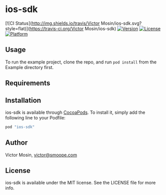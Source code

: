 # ios-sdk

[![CI Status](http://img.shields.io/travis/Victor Mosin/ios-sdk.svg?style=flat)](https://travis-ci.org/Victor Mosin/ios-sdk)
[![Version](https://img.shields.io/cocoapods/v/ios-sdk.svg?style=flat)](http://cocoapods.org/pods/ios-sdk)
[![License](https://img.shields.io/cocoapods/l/ios-sdk.svg?style=flat)](http://cocoapods.org/pods/ios-sdk)
[![Platform](https://img.shields.io/cocoapods/p/ios-sdk.svg?style=flat)](http://cocoapods.org/pods/ios-sdk)

## Usage

To run the example project, clone the repo, and run `pod install` from the Example directory first.

## Requirements

## Installation

ios-sdk is available through [CocoaPods](http://cocoapods.org). To install
it, simply add the following line to your Podfile:

```ruby
pod "ios-sdk"
```

## Author

Victor Mosin, victor@smoope.com

## License

ios-sdk is available under the MIT license. See the LICENSE file for more info.
